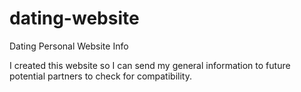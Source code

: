 # dating-website

Dating Personal Website Info

I created this website so I can send my general information to future potential partners to check for compatibility.

